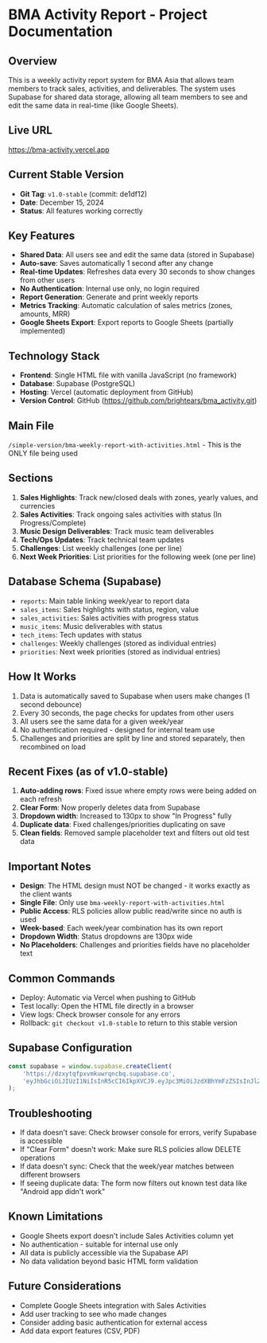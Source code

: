 # BMA Activity Report - Project Documentation

## Overview
This is a weekly activity report system for BMA Asia that allows team members to track sales, activities, and deliverables. The system uses Supabase for shared data storage, allowing all team members to see and edit the same data in real-time (like Google Sheets).

## Live URL
https://bma-activity.vercel.app

## Current Stable Version
- **Git Tag**: `v1.0-stable` (commit: de1df12)
- **Date**: December 15, 2024
- **Status**: All features working correctly

## Key Features
- **Shared Data**: All users see and edit the same data (stored in Supabase)
- **Auto-save**: Saves automatically 1 second after any change
- **Real-time Updates**: Refreshes data every 30 seconds to show changes from other users
- **No Authentication**: Internal use only, no login required
- **Report Generation**: Generate and print weekly reports
- **Metrics Tracking**: Automatic calculation of sales metrics (zones, amounts, MRR)
- **Google Sheets Export**: Export reports to Google Sheets (partially implemented)

## Technology Stack
- **Frontend**: Single HTML file with vanilla JavaScript (no framework)
- **Database**: Supabase (PostgreSQL)
- **Hosting**: Vercel (automatic deployment from GitHub)
- **Version Control**: GitHub (https://github.com/brightears/bma_activity.git)

## Main File
`/simple-version/bma-weekly-report-with-activities.html` - This is the ONLY file being used

## Sections
1. **Sales Highlights**: Track new/closed deals with zones, yearly values, and currencies
2. **Sales Activities**: Track ongoing sales activities with status (In Progress/Complete)
3. **Music Design Deliverables**: Track music team deliverables
4. **Tech/Ops Updates**: Track technical team updates
5. **Challenges**: List weekly challenges (one per line)
6. **Next Week Priorities**: List priorities for the following week (one per line)

## Database Schema (Supabase)
- `reports`: Main table linking week/year to report data
- `sales_items`: Sales highlights with status, region, value
- `sales_activities`: Sales activities with progress status
- `music_items`: Music deliverables with status
- `tech_items`: Tech updates with status
- `challenges`: Weekly challenges (stored as individual entries)
- `priorities`: Next week priorities (stored as individual entries)

## How It Works
1. Data is automatically saved to Supabase when users make changes (1 second debounce)
2. Every 30 seconds, the page checks for updates from other users
3. All users see the same data for a given week/year
4. No authentication required - designed for internal team use
5. Challenges and priorities are split by line and stored separately, then recombined on load

## Recent Fixes (as of v1.0-stable)
1. **Auto-adding rows**: Fixed issue where empty rows were being added on each refresh
2. **Clear Form**: Now properly deletes data from Supabase
3. **Dropdown width**: Increased to 130px to show "In Progress" fully
4. **Duplicate data**: Fixed challenges/priorities duplicating on save
5. **Clean fields**: Removed sample placeholder text and filters out old test data

## Important Notes
- **Design**: The HTML design must NOT be changed - it works exactly as the client wants
- **Single File**: Only use `bma-weekly-report-with-activities.html`
- **Public Access**: RLS policies allow public read/write since no auth is used
- **Week-based**: Each week/year combination has its own report
- **Dropdown Width**: Status dropdowns are 130px wide
- **No Placeholders**: Challenges and priorities fields have no placeholder text

## Common Commands
- Deploy: Automatic via Vercel when pushing to GitHub
- Test locally: Open the HTML file directly in a browser
- View logs: Check browser console for any errors
- Rollback: `git checkout v1.0-stable` to return to this stable version

## Supabase Configuration
```javascript
const supabase = window.supabase.createClient(
    'https://dzxytqfpxvmkuwrqncbq.supabase.co',
    'eyJhbGciOiJIUzI1NiIsInR5cCI6IkpXVCJ9.eyJpc3MiOiJzdXBhYmFzZSIsInJlZiI6ImR6eHl0cWZweHZta3V3cnFuY2JxIiwicm9sZSI6ImFub24iLCJpYXQiOjE3MzQwMjE4OTIsImV4cCI6MjA0OTU5Nzg5Mn0.9w6F_noe7PzhF-YzmW0RrI7k3V2fJoS4v_ePvK30aqY'
);
```

## Troubleshooting
- If data doesn't save: Check browser console for errors, verify Supabase is accessible
- If "Clear Form" doesn't work: Make sure RLS policies allow DELETE operations
- If data doesn't sync: Check that the week/year matches between different browsers
- If seeing duplicate data: The form now filters out known test data like "Android app didn't work"

## Known Limitations
- Google Sheets export doesn't include Sales Activities column yet
- No authentication - suitable for internal use only
- All data is publicly accessible via the Supabase API
- No data validation beyond basic HTML form validation

## Future Considerations
- Complete Google Sheets integration with Sales Activities
- Add user tracking to see who made changes
- Consider adding basic authentication for external access
- Add data export features (CSV, PDF)